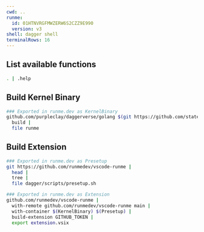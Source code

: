 ```yaml
---
cwd: ..
runme:
  id: 01HTNVRGFMWZERW6S2CZZ9E990
  version: v3
shell: dagger shell
terminalRows: 16
---
```


## List available functions

```sh {"excludeFromRunAll":"true","id":"01HTNVRK3AJ2AT8M24TA996RCJ","terminalRows":"15"}
. | .help
```

## Build Kernel Binary

```sh {"id":"01HTQBSZTS5M1HP3GGP4T99PT0","name":"KernelBinary"}
### Exported in runme.dev as KernelBinary
github.com/purpleclay/daggerverse/golang $(git https://github.com/stateful/runme | tag v3.12.2 | tree) |
  build |
  file runme
```

## Build Extension

```sh {"name":"Presetup"}
### Exported in runme.dev as Presetup
git https://github.com/runmedev/vscode-runme |
  head |
  tree |
  file dagger/scripts/presetup.sh
```

```sh {"id":"01HTNZBARHB97RPQPCVQZ7PNRN","name":"Extension"}
### Exported in runme.dev as Extension
github.com/runmedev/vscode-runme |
  with-remote github.com/runmedev/vscode-runme main |
  with-container $(KernelBinary) $(Presetup) |
  build-extension GITHUB_TOKEN |
  export extension.vsix
```
